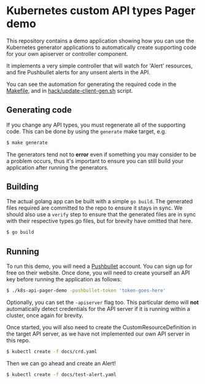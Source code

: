 # Kubernetes custom API types Pager demo

This repository contains a demo application showing how you can use the
Kubernetes generator applications to automatically create supporting code for
your own apiserver or controller component.

It implements a very simple controller that will watch for 'Alert' resources,
and fire Pushbullet alerts for any unsent alerts in the API.

You can see the automation for generating the required code in the
[Makefile](Makefile), and in [hack/update-client-gen.sh](hack/update-client-gen.sh)
script.

## Generating code

If you change any API types, you must regenerate all of the supporting code.
This can be done by using the `generate` make target, e.g.

```bash
$ make generate
```

The generators tend not to **error** even if something you may consider to be a
problem occurs, thus it's important to ensure you can still build your
application after running the generators.

## Building

The actual golang app can be built with a simple `go build`. The generated
files required are committed to the repo to ensure it stays in sync. We should
also use a `verify` step to ensure that the generated files are in sync with
their respective types.go files, but for brevity have omitted that here.

```bash
$ go build
```

## Running

To run this demo, you will need a [Pushbullet](https://www.pushbullet.com)
account. You can sign up for free on their website. Once done, you will need to
create yourself an API key before running the application as follows:

```bash
$ ./k8s-api-pager-demo -pushbullet-token 'token-goes-here'
```

Optionally, you can set the `-apiserver` flag too. This particular demo will
**not** automatically detect credentials for the API server if it is running
within a cluster, once again for brevity.

Once started, you will also need to create the CustomResourceDefinition in the
target API server, as we have not implemented our own API server in this repo.

```bash
$ kubectl create -f docs/crd.yaml
```

Then we can go ahead and create an Alert!

```bash
$ kubectl create -f docs/test-alert.yaml
```
